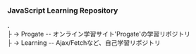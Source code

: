 ### JavaScript Learning Repository


**.**<br>
├ -> Progate -- オンライン学習サイト'Progate'の学習リポジトリ<br>
├ -> Learning -- Ajax/Fetchなど、自己学習リポジトリ<br>
